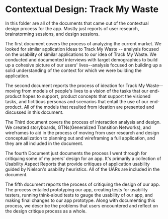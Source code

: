 # Contextual Design: Track My Waste
In this folder are all of the documents that came out of the contextual design process for the app. Mostly just reports of user research, brainstorming sessions, and design sessions.

The first document covers the process of analyzing the current market. We looked for similar application ideas to Track My Waste -- analysis focused on the usability of similar applications to our idea of Track My Waste. We conducted and documented interviews with target demographics to build up a cohesive picture of our users' lives--analysis focused on building up a solid understanding of the context for which we were building the application.

The second document reports the process of ideation for Track My Waste--moving from models of people's lives to a vision of the tasks that our end-product hopes to support, product concepts that support the visioned tasks, and fictitious personas and scenarios that entail the use of our end-product. All of the models that resulted from ideation are presented and discussed in this document.

The Third document covers the process of interaction analysis and design. We created storyboards, GTNs(Generalized Transition Networks), and wireframes to aid in the process of moving from user research and design conceptualization to planning out and wireframing a full application, and they are all included in the document.

The fourth Document just documents the process I went through for critiquing some of my peers' design for an app. It's primarily a collection of Usability Aspect Reports that provide critiques of application usability guided by Nielson's usability heuristics. All of the UARs are included in the document.

The fifth document reports the process of critiquing the design of our app. The process entailed prototyping our app, creating tests for usability testers, running think-aloud tests to gauge the usability of our app, and making final changes to our app prototype. Along with documenting this process, we describe the problems that users encountered and reflect on the design critique process as a whole. 
